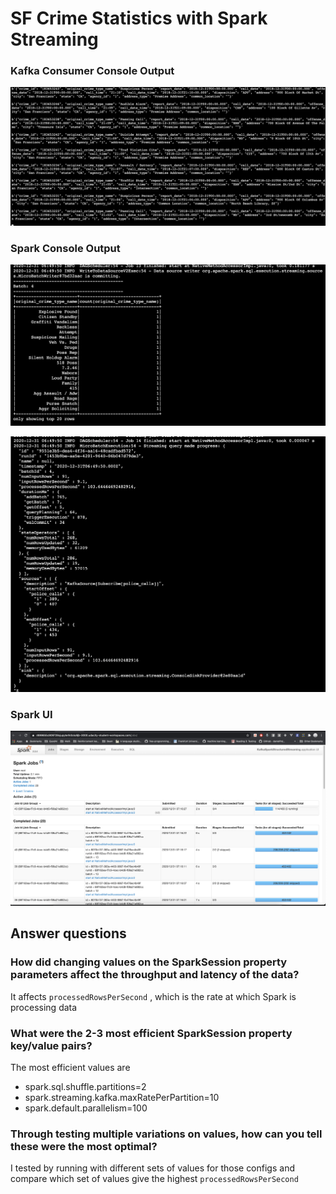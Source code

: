 # SF Crime Statistics with Spark Streaming

### Kafka Consumer Console Output

![Kafka console](kafka-console.png)

### Spark Console Output

![spark console](spark-console1.png)

![spark console](spark-console2.png)

### Spark UI

![spark ui](spark-ui.png)


## Answer questions 

### How did changing values on the SparkSession property parameters affect the throughput and latency of the data?

It affects `processedRowsPerSecond` , which is the rate at which Spark is processing data

### What were the 2-3 most efficient SparkSession property key/value pairs? 

The most efficient values are

- spark.sql.shuffle.partitions=2
- spark.streaming.kafka.maxRatePerPartition=10
- spark.default.parallelism=100

### Through testing multiple variations on values, how can you tell these were the most optimal?

I tested by running with different sets of values for those configs and compare which set of values give the highest `processedRowsPerSecond`




